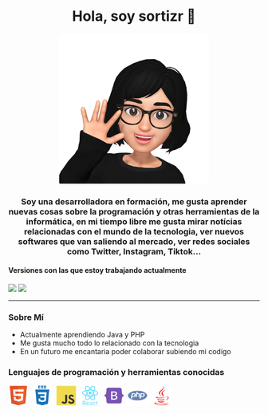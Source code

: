 <div align="center">
    <h1 align="center">Hola, soy sortizr 👋</h1>
    <img src="https://github.com/sortizr/sortizr/blob/main/Logo.jpg" width="300"/>
    
   <h3 align="center">Soy una desarrolladora en formación, me gusta aprender nuevas cosas sobre la programación y otras herramientas de la informática, 
   en mi tiempo libre me gusta mirar notícias relacionadas con el mundo de la tecnologia, ver nuevos softwares que van saliendo al mercado, 
   ver redes sociales como Twitter, Instagram, Tiktok...</h3>
    
</div>
<h4>Versiones con las que estoy trabajando actualmente </h4>
<img src="https://img.shields.io/badge/Version PHP-7.4.30-blue"/>
<img src="https://img.shields.io/badge/Version Java-11-red"/>
   
***

### Sobre Mí
- Actualmente aprendiendo Java y PHP
- Me gusta mucho todo lo relacionado con la tecnologia
- En un futuro me encantaria poder colaborar subiendo mi codigo

### Lenguajes de programación y herramientas conocidas
<img src="https://github.com/devicons/devicon/blob/master/icons/html5/html5-original.svg" title="HTML5" alt="HTML" width="40" height="40"/>&nbsp;
<img src="https://github.com/devicons/devicon/blob/master/icons/css3/css3-plain-wordmark.svg"  title="CSS3" alt="CSS" width="40" height="40"/>&nbsp;
<img src="https://github.com/devicons/devicon/blob/master/icons/javascript/javascript-original.svg" title="JavaScript" alt="JavaScript" width="40" height="40"/>&nbsp;
<img src="https://github.com/devicons/devicon/blob/master/icons/react/react-original-wordmark.svg" title="React" alt="React" width="40" height="40"/>&nbsp;
<img src="https://github.com/devicons/devicon/blob/master/icons/bootstrap/bootstrap-plain.svg" title="Bootstrap" alt="Bootstrap" width="40" height="40"/>&nbsp;
<img src="https://github.com/devicons/devicon/blob/master/icons/php/php-plain.svg" title="Git" alt="Git" width="40" height="40"/>&nbsp;
<img src="https://github.com/devicons/devicon/blob/master/icons/java/java-plain.svg" title="Java" alt="Java" width="40" height="40"/>&nbsp;
